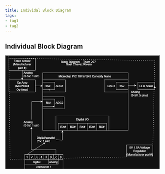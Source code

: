 ```yaml
---
title: Individal Block Diagram
tags:
- tag1
- tag2
---
```



## Individual Block Diagram 

![Individual Block Diagram](https://github.com/Ludael02/gael_chavez.github.io/blob/main/Gael%20Chavez%20Block%20Diagram.drawio.png)
